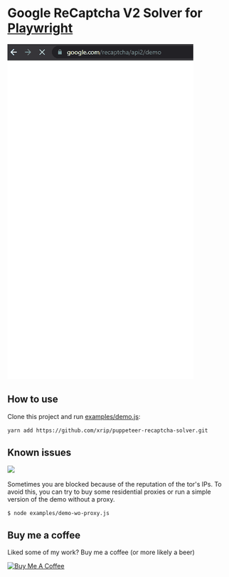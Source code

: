 # Google ReCaptcha V2 Solver for [Playwright](https://playwright.dev/)

![demo](demo.gif)

## How to use

Clone this project and run [examples/demo.js](examples/demo.js):

```sh
yarn add https://github.com/xrip/puppeteer-recaptcha-solver.git
```

## Known issues

![](https://user-images.githubusercontent.com/3437378/82528851-b14e5a80-9b07-11ea-9f30-6f4fbef0ff1f.png)

Sometimes you are blocked because of the reputation of the tor's IPs. To avoid this, you can try to buy some residential proxies or run a simple version of the demo without a proxy.

```
$ node examples/demo-wo-proxy.js
```

## Buy me a coffee
Liked some of my work? Buy me a coffee (or more likely a beer)

<a href="https://www.buymeacoffee.com/danielgatis" target="_blank"><img src="https://bmc-cdn.nyc3.digitaloceanspaces.com/BMC-button-images/custom_images/orange_img.png" alt="Buy Me A Coffee" style="height: auto !important;width: auto !important;"></a>
